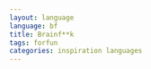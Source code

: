 ```yaml
---
layout: language
language: bf
title: Brainf**k
tags: forfun
categories: inspiration languages
---
```

